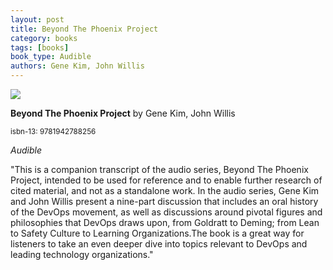 ```yaml
---
layout: post
title: Beyond The Phoenix Project
category: books
tags: [books]
book_type: Audible
authors: Gene Kim, John Willis
---
```


<img src="http://books.google.com/books/content?id=Gax-DwAAQBAJ&printsec=frontcover&img=1&zoom=1&edge=curl&source=gbs_api"/>

**Beyond The Phoenix Project** by Gene Kim, John Willis

<sup>isbn-13: 9781942788256</sup>

*Audible*

"This is a companion transcript of the audio series, Beyond The Phoenix
Project, intended to be used for reference and to enable further research
of cited material, and not as a standalone work. In the audio series, Gene
Kim and John Willis present a nine-part discussion that includes an oral
history of the DevOps movement, as well as discussions around pivotal
figures and philosophies that DevOps draws upon, from Goldratt to Deming;
from Lean to Safety Culture to Learning Organizations.The book is a great
way for listeners to take an even deeper dive into topics relevant to
DevOps and leading technology organizations."